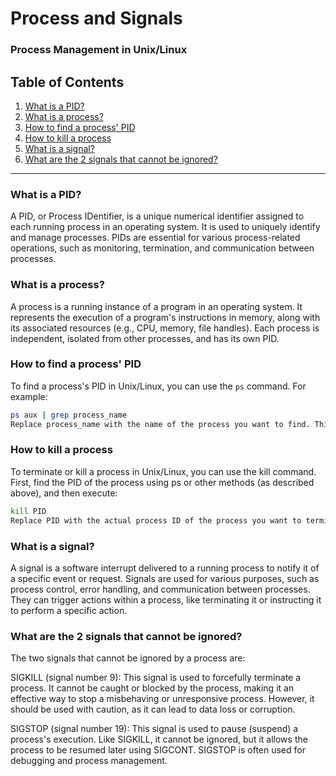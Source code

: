 # Process and Signals

### Process Management in Unix/Linux

## Table of Contents
1. [What is a PID?](#what-is-a-pid)
2. [What is a process?](#what-is-a-process)
3. [How to find a process' PID](#how-to-find-a-process-pid)
4. [How to kill a process](#how-to-kill-a-process)
5. [What is a signal?](#what-is-a-signal)
6. [What are the 2 signals that cannot be ignored?](#what-are-the-2-signals-that-cannot-be-ignored)

---

### What is a PID?

A PID, or Process IDentifier, is a unique numerical identifier assigned to each running process in an operating system. It is used to uniquely identify and manage processes. PIDs are essential for various process-related operations, such as monitoring, termination, and communication between processes.

### What is a process?

A process is a running instance of a program in an operating system. It represents the execution of a program's instructions in memory, along with its associated resources (e.g., CPU, memory, file handles). Each process is independent, isolated from other processes, and has its own PID.

### How to find a process' PID

To find a process's PID in Unix/Linux, you can use the `ps` command. For example:
```bash
ps aux | grep process_name
Replace process_name with the name of the process you want to find. This command will display information about the matching process, including its PID.
```

### How to kill a process
To terminate or kill a process in Unix/Linux, you can use the kill command. First, find the PID of the process using ps or other methods (as described above), and then execute:

```bash
kill PID
Replace PID with the actual process ID of the process you want to terminate.
```

### What is a signal?
A signal is a software interrupt delivered to a running process to notify it of a specific event or request. Signals are used for various purposes, such as process control, error handling, and communication between processes. They can trigger actions within a process, like terminating it or instructing it to perform a specific action.

### What are the 2 signals that cannot be ignored?
The two signals that cannot be ignored by a process are:

SIGKILL (signal number 9): This signal is used to forcefully terminate a process. It cannot be caught or blocked by the process, making it an effective way to stop a misbehaving or unresponsive process. However, it should be used with caution, as it can lead to data loss or corruption.

SIGSTOP (signal number 19): This signal is used to pause (suspend) a process's execution. Like SIGKILL, it cannot be ignored, but it allows the process to be resumed later using SIGCONT. SIGSTOP is often used for debugging and process management.
